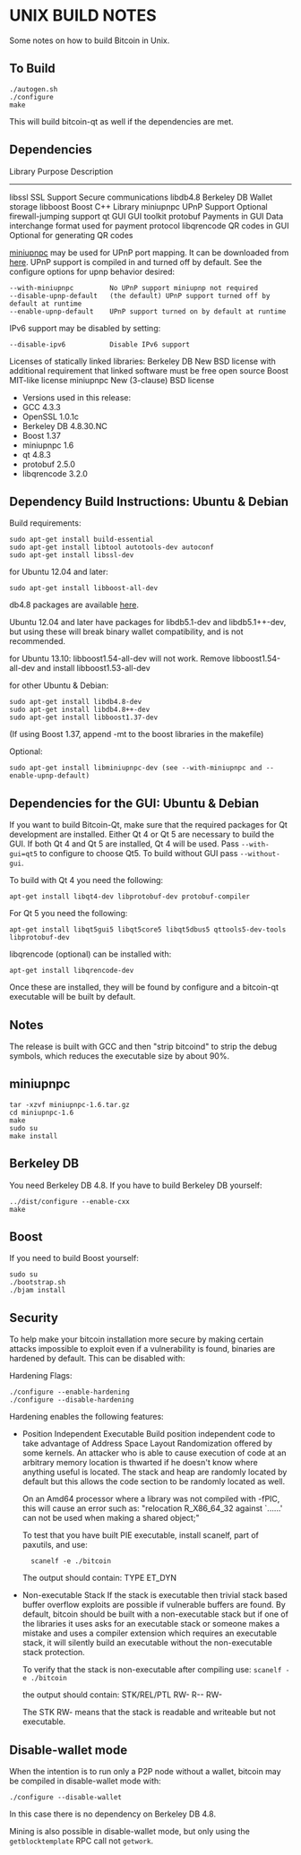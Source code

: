 UNIX BUILD NOTES
====================
Some notes on how to build Bitcoin in Unix. 

To Build
---------------------

	./autogen.sh
	./configure
	make

This will build bitcoin-qt as well if the dependencies are met.

Dependencies
---------------------

 Library     Purpose           Description
 -------     -------           -----------
 libssl      SSL Support       Secure communications
 libdb4.8    Berkeley DB       Wallet storage
 libboost    Boost             C++ Library
 miniupnpc   UPnP Support      Optional firewall-jumping support
 qt          GUI               GUI toolkit
 protobuf    Payments in GUI   Data interchange format used for payment protocol
 libqrencode QR codes in GUI   Optional for generating QR codes

[miniupnpc](http://miniupnp.free.fr/) may be used for UPnP port mapping.  It can be downloaded from [here](
http://miniupnp.tuxfamily.org/files/).  UPnP support is compiled in and
turned off by default.  See the configure options for upnp behavior desired:

	--with-miniupnpc         No UPnP support miniupnp not required
	--disable-upnp-default   (the default) UPnP support turned off by default at runtime
	--enable-upnp-default    UPnP support turned on by default at runtime

IPv6 support may be disabled by setting:

	--disable-ipv6           Disable IPv6 support

Licenses of statically linked libraries:
 Berkeley DB   New BSD license with additional requirement that linked
               software must be free open source
 Boost         MIT-like license
 miniupnpc     New (3-clause) BSD license

- Versions used in this release:
-  GCC           4.3.3
-  OpenSSL       1.0.1c
-  Berkeley DB   4.8.30.NC
-  Boost         1.37
-  miniupnpc     1.6
-  qt            4.8.3
-  protobuf      2.5.0
-  libqrencode   3.2.0

Dependency Build Instructions: Ubuntu & Debian
----------------------------------------------
Build requirements:

	sudo apt-get install build-essential
	sudo apt-get install libtool autotools-dev autoconf
	sudo apt-get install libssl-dev

for Ubuntu 12.04 and later:

	sudo apt-get install libboost-all-dev

 db4.8 packages are available [here](https://launchpad.net/~bitcoin/+archive/bitcoin).

 Ubuntu 12.04 and later have packages for libdb5.1-dev and libdb5.1++-dev,
 but using these will break binary wallet compatibility, and is not recommended.
 
for Ubuntu 13.10: 
        libboost1.54-all-dev will not work. Remove libboost1.54-all-dev and install libboost1.53-all-dev

for other Ubuntu & Debian:

	sudo apt-get install libdb4.8-dev
	sudo apt-get install libdb4.8++-dev
	sudo apt-get install libboost1.37-dev
 (If using Boost 1.37, append -mt to the boost libraries in the makefile)

Optional:

	sudo apt-get install libminiupnpc-dev (see --with-miniupnpc and --enable-upnp-default)

Dependencies for the GUI: Ubuntu & Debian
-----------------------------------------

If you want to build Bitcoin-Qt, make sure that the required packages for Qt development
are installed. Either Qt 4 or Qt 5 are necessary to build the GUI.
If both Qt 4 and Qt 5 are installed, Qt 4 will be used. Pass `--with-gui=qt5` to configure to choose Qt5.
To build without GUI pass `--without-gui`.

To build with Qt 4 you need the following:

    apt-get install libqt4-dev libprotobuf-dev protobuf-compiler

For Qt 5 you need the following:

    apt-get install libqt5gui5 libqt5core5 libqt5dbus5 qttools5-dev-tools libprotobuf-dev

libqrencode (optional) can be installed with:

    apt-get install libqrencode-dev

Once these are installed, they will be found by configure and a bitcoin-qt executable will be
built by default.

Notes
-----
The release is built with GCC and then "strip bitcoind" to strip the debug
symbols, which reduces the executable size by about 90%.


miniupnpc
---------
	tar -xzvf miniupnpc-1.6.tar.gz
	cd miniupnpc-1.6
	make
	sudo su
	make install


Berkeley DB
-----------
You need Berkeley DB 4.8.  If you have to build Berkeley DB yourself:

	../dist/configure --enable-cxx
	make


Boost
-----
If you need to build Boost yourself:

	sudo su
	./bootstrap.sh
	./bjam install


Security
--------
To help make your bitcoin installation more secure by making certain attacks impossible to
exploit even if a vulnerability is found, binaries are hardened by default.
This can be disabled with:

Hardening Flags:

	./configure --enable-hardening
	./configure --disable-hardening


Hardening enables the following features:

* Position Independent Executable
    Build position independent code to take advantage of Address Space Layout Randomization
    offered by some kernels. An attacker who is able to cause execution of code at an arbitrary
    memory location is thwarted if he doesn't know where anything useful is located.
    The stack and heap are randomly located by default but this allows the code section to be
    randomly located as well.

    On an Amd64 processor where a library was not compiled with -fPIC, this will cause an error
    such as: "relocation R_X86_64_32 against `......' can not be used when making a shared object;"

    To test that you have built PIE executable, install scanelf, part of paxutils, and use:

    	scanelf -e ./bitcoin

    The output should contain:
     TYPE
    ET_DYN

* Non-executable Stack
    If the stack is executable then trivial stack based buffer overflow exploits are possible if
    vulnerable buffers are found. By default, bitcoin should be built with a non-executable stack
    but if one of the libraries it uses asks for an executable stack or someone makes a mistake
    and uses a compiler extension which requires an executable stack, it will silently build an
    executable without the non-executable stack protection.

    To verify that the stack is non-executable after compiling use:
    `scanelf -e ./bitcoin`

    the output should contain:
	STK/REL/PTL
	RW- R-- RW-

    The STK RW- means that the stack is readable and writeable but not executable.

Disable-wallet mode
--------------------
When the intention is to run only a P2P node without a wallet, bitcoin may be compiled in
disable-wallet mode with:

    ./configure --disable-wallet

In this case there is no dependency on Berkeley DB 4.8.

Mining is also possible in disable-wallet mode, but only using the `getblocktemplate` RPC
call not `getwork`.

